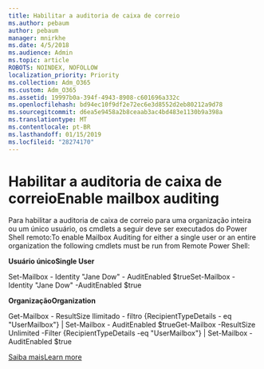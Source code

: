 ```yaml
---
title: Habilitar a auditoria de caixa de correio
ms.author: pebaum
author: pebaum
manager: mnirkhe
ms.date: 4/5/2018
ms.audience: Admin
ms.topic: article
ROBOTS: NOINDEX, NOFOLLOW
localization_priority: Priority
ms.collection: Adm_O365
ms.custom: Adm_O365
ms.assetid: 19997b0a-394f-4943-8908-c601696a332c
ms.openlocfilehash: bd94ec10f9df2e72ec6e3d8552d2eb80212a9d78
ms.sourcegitcommit: d6ea5e9458a2b8ceaab3ac4bd483e1130b9a398a
ms.translationtype: MT
ms.contentlocale: pt-BR
ms.lasthandoff: 01/15/2019
ms.locfileid: "28274170"
---
```

# <a name="enable-mailbox-auditing"></a><span data-ttu-id="739a0-102">Habilitar a auditoria de caixa de correio</span><span class="sxs-lookup"><span data-stu-id="739a0-102">Enable mailbox auditing</span></span>

<span data-ttu-id="739a0-103">Para habilitar a auditoria de caixa de correio para uma organização inteira ou um único usuário, os cmdlets a seguir deve ser executados do Power Shell remoto:</span><span class="sxs-lookup"><span data-stu-id="739a0-103">To enable Mailbox Auditing for either a single user or an entire organization the following cmdlets must be run from Remote Power Shell:</span></span>
  
 <span data-ttu-id="739a0-104">**Usuário único**</span><span class="sxs-lookup"><span data-stu-id="739a0-104">**Single User**</span></span>
  
<span data-ttu-id="739a0-105">Set-Mailbox - Identity "Jane Dow" - AuditEnabled $true</span><span class="sxs-lookup"><span data-stu-id="739a0-105">Set-Mailbox -Identity "Jane Dow" -AuditEnabled $true</span></span>
  
 <span data-ttu-id="739a0-106">**Organização**</span><span class="sxs-lookup"><span data-stu-id="739a0-106">**Organization**</span></span>
  
<span data-ttu-id="739a0-107">Get-Mailbox - ResultSize Ilimitado - filtro {RecipientTypeDetails - eq "UserMailbox"} | Set-Mailbox - AuditEnabled $true</span><span class="sxs-lookup"><span data-stu-id="739a0-107">Get-Mailbox -ResultSize Unlimited -Filter {RecipientTypeDetails -eq "UserMailbox"} | Set-Mailbox -AuditEnabled $true</span></span>
  
[<span data-ttu-id="739a0-108">Saiba mais</span><span class="sxs-lookup"><span data-stu-id="739a0-108">Learn more</span></span>](https://support.office.com/article/aaca8987-5b62-458b-9882-c28476a66918)
  

